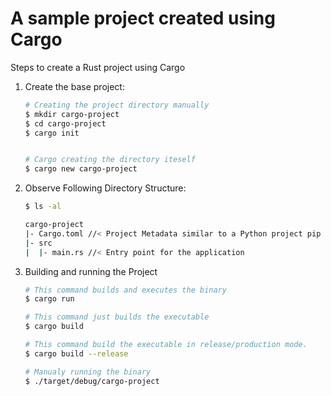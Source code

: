 # A sample project created using Cargo

Steps to create a Rust project using Cargo

1. Create the base project:

   ```sh
   # Creating the project directory manually
   $ mkdir cargo-project
   $ cd cargo-project
   $ cargo init


   # Cargo creating the directory iteself
   $ cargo new cargo-project
   ```
2. Observe Following Directory Structure:

   ```sh
   $ ls -al

   cargo-project
   |- Cargo.toml //< Project Metadata similar to a Python project pip configurations.
   |- src
   |  |- main.rs //< Entry point for the application
   ```
3. Building and running the Project

   ```sh
   # This command builds and executes the binary
   $ cargo run

   # This command just builds the executable
   $ cargo build

   # This command build the executable in release/production mode.
   $ cargo build --release

   # Manualy running the binary
   $ ./target/debug/cargo-project
   ```
